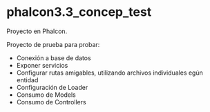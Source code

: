# phalcon3.3_concep_test
Proyecto en Phalcon.

Proyecto de prueba para probar:

* Conexión a base de datos
* Exponer servicios
* Configurar rutas amigables, utilizando archivos individuales egún entidad
* Configuración de Loader
* Consumo de Models
* Consumo de Controllers
